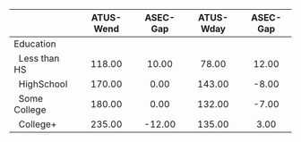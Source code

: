 
|                      |    ATUS-Wend |     ASEC-Gap |    ATUS-Wday |     ASEC-Gap |
| -------------------- | :----------: | :----------: | :----------: | :----------: |
| Education            |              |              |              |              |
| &nbsp;&nbsp;Less than HS |       118.00 |        10.00 |        78.00 |        12.00 |
| &nbsp;&nbsp;HighSchool |       170.00 |         0.00 |       143.00 |        -8.00 |
| &nbsp;&nbsp;Some College |       180.00 |         0.00 |       132.00 |        -7.00 |
| &nbsp;&nbsp;College+ |       235.00 |       -12.00 |       135.00 |         3.00 |

